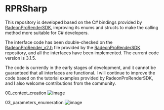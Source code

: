 # RPRSharp

This repository is developed based on the C# bindings provided by [RadeonProRenderSDK](https://github.com/GPUOpen-LibrariesAndSDKs/RadeonProRenderSDK), improving its enums and structs to make the calling method more suitable for C# developers.

The interface code has been double-checked on the [RadeonProRender_v2.h](https://github.com/GPUOpen-LibrariesAndSDKs/RadeonProRenderSDK/blob/master/RadeonProRender/inc/RadeonProRender_v2.h) file provided by the [RadeonProRenderSDK](https://github.com/GPUOpen-LibrariesAndSDKs/RadeonProRenderSDK) repository, and all the interfaces have been implemented. The current code version is 3.1.5.

The code is currently in the early stages of development, and it cannot be guaranteed that all interfaces are functional. I will continue to improve the code based on the tutorial examples provided by RadeonProRenderSDK, and I also welcome contributions from the community.

00_context_creation
![image](https://github.com/qian-o/RPRSharp/assets/84434846/3084c96a-a7fc-4ac7-8915-b9797adef36d)

03_parameters_enumeration
![image](https://github.com/qian-o/RPRSharp/assets/84434846/1c9e8958-4cd1-4376-bf73-7ea14e6833be)
